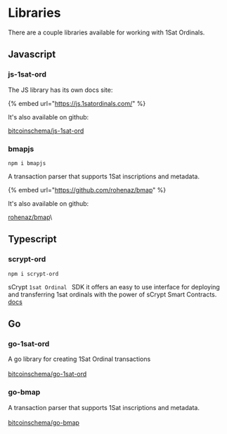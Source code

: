# Libraries

There are a couple libraries available for working with 1Sat Ordinals.

## Javascript

### js-1sat-ord

The JS library has its own docs site:

{% embed url="https://js.1satordinals.com/" %}

It's also available on github:

[bitcoinschema/js-1sat-ord](https://github.com/bitcoinschema/js-1sat-ord)

### bmapjs

```
npm i bmapjs
```

A transaction parser that supports 1Sat inscriptions and metadata.

{% embed url="https://github.com/rohenaz/bmap" %}

It's also available on github:

[rohenaz/bmap](https://github.com/rohenaz/bmap)\


## Typescript
### scrypt-ord

```
npm i scrypt-ord

```
sCrypt `1sat Ordinal ` SDK
it offers an easy to use interface for deploying and transferring 1sat ordinals with the power of sCrypt Smart Contracts.
[docs](https://docs.scrypt.io/tokens/)

## Go

### go-1sat-ord

A go library for creating 1Sat Ordinal transactions\
\
[bitcoinschema/go-1sat-ord](https://github.com/bitcoinschema/go-1sat-ord)

### go-bmap

A transaction parser that supports 1Sat inscriptions and metadata.\
\
[bitcoinschema/go-bmap](https://github.com/bitcoinschema/go-bmap)
